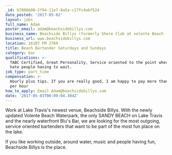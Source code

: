 ```yaml
---
_id: b7806600-2f94-11e7-8a5a-c17fc4abf524
date_posted: '2017-05-02'
layout: jobs
full_name: Adam
poster_email: adam@beachsidebillys.com
business_name: Beachside Billys (formerly Shore Club at volente Beach
business_url: www.beachsidebillys.com
location: 16107 FM 2769
title: Beach Bartender Saturdays and Sundays
category: bar
qualifications: >-
  TABC Certified, Great Personality, Service oriented to the point where you
  hate people having to wait.
job_type: part_time
compensation: >-
  Hourly plus tips. If you are really good, I am happy to pay more than minimum
  per hour
how_to_apply: Email Adam@beachsidebillys.com
date: '2017-05-03T00:09:04.304Z'
---
```

Work at Lake Travis's newest venue, Beachside Billys. With the newly updated Volente Beach Waterpark, the only SANDY BEACH on Lake Travis and the nearly waterfront Blu's Bar, we are looking for the most outgoing, service oriented bartenders that want to be part of the most fun place on the lake.

If you like working outside, around water, music and people having fun, Beachside Billys is the place.
